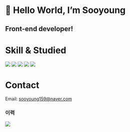 # 👋 Hello World, I’m Sooyoung
## Front-end developer!


# Skill & Studied
<img src="https://img.shields.io/badge/react-61DAFB?style=for-the-badge&logo=react&logoColor=3178C6">
<img src="https://img.shields.io/badge/TypeScript-3178C6?style=for-the-badge&logo=TypeScript&logoColor=white">
<img src="https://img.shields.io/badge/Next-000000?style=for-the-badge&logo=Next&logoColor=black">
<img src="https://img.shields.io/badge/Redux-7952B3?style=for-the-badge&logo=Redux&logoColor=white">
<img src="https://img.shields.io/badge/github-181717?style=for-the-badge&logo=github&logoColor=white">


# Contact

Email: sooyoung159@naver.com


### 이력
<a href="https://hhpluscertificateofcompletion.oopy.io/">
  <img src="https://static.spartacodingclub.kr/hanghae99/plus/completion/badge_purple.svg" />
</a>
